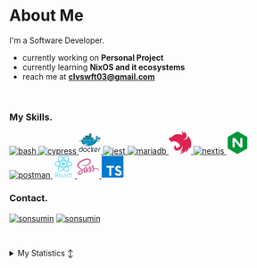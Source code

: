 # About Me

I'm a Software Developer.

- currently working on **Personal Project**
- currently learning **NixOS and it ecosystems**
- reach me at **clvswft03@gmail.com**

&nbsp;

<h3 align="left">My Skills.</h3>
<p align="left"> <a href="https://www.gnu.org/software/bash/" target="_blank" rel="noreferrer"> <img src="https://www.vectorlogo.zone/logos/gnu_bash/gnu_bash-icon.svg" alt="bash" width="40" height="40"/> </a> <a href="https://www.cypress.io" target="_blank" rel="noreferrer"> <img src="https://raw.githubusercontent.com/simple-icons/simple-icons/6e46ec1fc23b60c8fd0d2f2ff46db82e16dbd75f/icons/cypress.svg" alt="cypress" width="40" height="40"/> </a> <a href="https://www.docker.com/" target="_blank" rel="noreferrer"> <img src="https://raw.githubusercontent.com/devicons/devicon/master/icons/docker/docker-original-wordmark.svg" alt="docker" width="40" height="40"/> </a> <a href="https://jestjs.io" target="_blank" rel="noreferrer"> <img src="https://www.vectorlogo.zone/logos/jestjsio/jestjsio-icon.svg" alt="jest" width="40" height="40"/> </a> <a href="https://mariadb.org/" target="_blank" rel="noreferrer"> <img src="https://www.vectorlogo.zone/logos/mariadb/mariadb-icon.svg" alt="mariadb" width="40" height="40"/> </a> <a href="https://nestjs.com/" target="_blank" rel="noreferrer"> <img src="https://raw.githubusercontent.com/devicons/devicon/master/icons/nestjs/nestjs-plain.svg" alt="nestjs" width="40" height="40"/> </a> <a href="https://nextjs.org/" target="_blank" rel="noreferrer"> <img src="https://cdn.worldvectorlogo.com/logos/nextjs-2.svg" alt="nextjs" width="40" height="40"/> </a> <a href="https://www.nginx.com" target="_blank" rel="noreferrer"> <img src="https://raw.githubusercontent.com/devicons/devicon/master/icons/nginx/nginx-original.svg" alt="nginx" width="40" height="40"/> </a> <a href="https://postman.com" target="_blank" rel="noreferrer"> <img src="https://www.vectorlogo.zone/logos/getpostman/getpostman-icon.svg" alt="postman" width="40" height="40"/> </a> <a href="https://reactjs.org/" target="_blank" rel="noreferrer"> <img src="https://raw.githubusercontent.com/devicons/devicon/master/icons/react/react-original-wordmark.svg" alt="react" width="40" height="40"/> </a> <a href="https://sass-lang.com" target="_blank" rel="noreferrer"> <img src="https://raw.githubusercontent.com/devicons/devicon/master/icons/sass/sass-original.svg" alt="sass" width="40" height="40"/> </a> <a href="https://www.typescriptlang.org/" target="_blank" rel="noreferrer"> <img src="https://raw.githubusercontent.com/devicons/devicon/master/icons/typescript/typescript-original.svg" alt="typescript" width="40" height="40"/> </a> </p>

<h3 align="left">Contact.</h3>
<p align="left"> <a href="https://linkedin.com/in/sonsumin" target="blank"><img align="center" src="https://raw.githubusercontent.com/rahuldkjain/github-profile-readme-generator/master/src/images/icons/Social/github.svg" alt="sonsumin" height="30" width="40" /></a> <a href="https://linkedin.com/in/sonsumin" target="blank"><img align="center" src="https://raw.githubusercontent.com/rahuldkjain/github-profile-readme-generator/master/src/images/icons/Social/linked-in-alt.svg" alt="sonsumin" height="30" width="40" /></a>
</p>

&nbsp;

<details>
 <summary>My Statistics ↕️</summary>

<!--START_SECTION:waka-->
![Code Time](http://img.shields.io/badge/Code%20Time-1%2C917%20hrs%2024%20mins-blue)

![Profile Views](http://img.shields.io/badge/Profile%20Views-0-blue)

**🐱 My GitHub Data** 

> 📦 12.9 MB Used in GitHub's Storage 
 > 
> 🏆 470 Contributions in the Year 2024
 > 
> 💼 Opted to Hire
 > 
> 📜 580 Public Repositories 
 > 
> 🔑 156 Private Repositories 
 > 
**I'm a Night 🦉** 

```text
🌞 Morning                3554 commits        ██░░░░░░░░░░░░░░░░░░░░░░░   07.38 % 
🌆 Daytime                17067 commits       █████████░░░░░░░░░░░░░░░░   35.44 % 
🌃 Evening                18006 commits       █████████░░░░░░░░░░░░░░░░   37.39 % 
🌙 Night                  9530 commits        █████░░░░░░░░░░░░░░░░░░░░   19.79 % 
```
📅 **I'm Most Productive on Monday** 

```text
Monday                   8722 commits        █████░░░░░░░░░░░░░░░░░░░░   18.11 % 
Tuesday                  8311 commits        ████░░░░░░░░░░░░░░░░░░░░░   17.26 % 
Wednesday                7449 commits        ████░░░░░░░░░░░░░░░░░░░░░   15.47 % 
Thursday                 7292 commits        ████░░░░░░░░░░░░░░░░░░░░░   15.14 % 
Friday                   7258 commits        ████░░░░░░░░░░░░░░░░░░░░░   15.07 % 
Saturday                 4217 commits        ██░░░░░░░░░░░░░░░░░░░░░░░   08.76 % 
Sunday                   4908 commits        ███░░░░░░░░░░░░░░░░░░░░░░   10.19 % 
```


📊 **This Week I Spent My Time On** 

```text
🕑︎ Time Zone: Asia/Seoul

💬 Programming Languages: 
TypeScript               10 hrs 21 mins      █████████████████░░░░░░░░   69.91 % 
Prisma                   2 hrs 48 mins       █████░░░░░░░░░░░░░░░░░░░░   18.96 % 
JSON                     1 hr 29 mins        ███░░░░░░░░░░░░░░░░░░░░░░   10.05 % 
Other                    5 mins              ░░░░░░░░░░░░░░░░░░░░░░░░░   00.56 % 
SQL                      3 mins              ░░░░░░░░░░░░░░░░░░░░░░░░░   00.39 % 

🔥 Editors: 
VS Code                  14 hrs 49 mins      █████████████████████████   100.00 % 

💻 Operating System: 
Mac                      14 hrs 24 mins      ████████████████████████░   97.24 % 
Windows                  24 mins             █░░░░░░░░░░░░░░░░░░░░░░░░   02.76 % 
```

**I Mostly Code in TypeScript** 

```text
TypeScript               29 repos            █████░░░░░░░░░░░░░░░░░░░░   20.14 % 
JavaScript               29 repos            █████░░░░░░░░░░░░░░░░░░░░   20.14 % 
Python                   28 repos            █████░░░░░░░░░░░░░░░░░░░░   19.44 % 
Nix                      7 repos             █░░░░░░░░░░░░░░░░░░░░░░░░   04.86 % 
AutoHotkey               1 repo              ░░░░░░░░░░░░░░░░░░░░░░░░░   00.69 % 
```



**Timeline**

![Lines of Code chart](https://raw.githubusercontent.com/testfailed/testfailed/main/assets/bar_graph.png)


 Last Updated on 12/11/2024 23:17:17 UTC
<!--END_SECTION:waka-->
</details>
